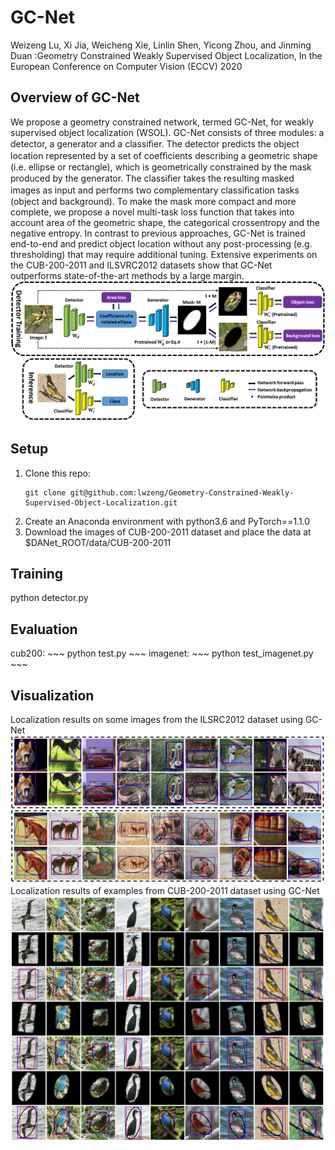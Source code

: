 # GC-Net
Weizeng Lu, Xi Jia, Weicheng Xie, Linlin Shen, Yicong Zhou, and Jinming Duan
:Geometry Constrained Weakly Supervised Object Localization, In the European Conference on Computer Vision (ECCV) 2020
## Overview of GC-Net
We propose a geometry constrained network, termed GC-Net, for weakly supervised object localization (WSOL). GC-Net consists of three modules: a detector, a generator and a classiﬁer. The detector predicts the object location represented by a set of coeﬃcients describing a geometric shape (i.e. ellipse or rectangle), which is geometrically constrained by the mask produced by the generator. The classiﬁer takes the resulting masked images as input and performs two complementary classiﬁcation tasks (object and background). To make the mask more compact and more complete, we propose a novel multi-task loss function that takes into account area of the geometric shape, the categorical crossentropy and the negative entropy. In contrast to previous approaches, GC-Net is trained end-to-end and predict object location without any post-processing (e.g. thresholding) that may require additional tuning. Extensive experiments on the CUB-200-2011 and ILSVRC2012 datasets show that GC-Net outperforms state-of-the-art methods by a large margin.
![](readme/gc-net.png)

## Setup
1. Clone this repo:
    ~~~
    git clone git@github.com:lwzeng/Geometry-Constrained-Weakly-Supervised-Object-Localization.git
    ~~~
2. Create an Anaconda environment with python3.6 and PyTorch==1.1.0
3. Download the images of CUB-200-2011 dataset and place the data at $DANet_ROOT/data/CUB-200-2011
## Training
python detector.py
## Evaluation
cub200:
    ~~~
    python test.py
    ~~~
imagenet:
    ~~~
    python test_imagenet.py
    ~~~
## Visualization
Localization results on some images from the ILSRC2012 dataset using GC-Net
![](readme/imagenet.png)
Localization results of examples from CUB-200-2011 dataset using GC-Net
![](readme/CUB200.png)